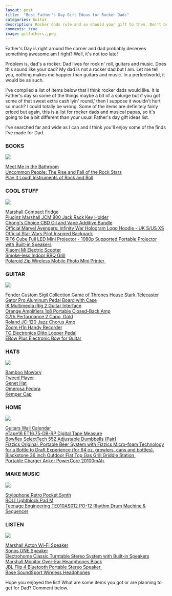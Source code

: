 ```yaml
---
layout: post
title:  "Best Father's Day Gift Ideas for Rocker Dads"
categories: Guitar
description: Rocker dads rule and so should your gift to them. Don't be so plain, jane.
comments: true
image: gitfathers.jpeg
---
```

Father's Day is right around the corner and dad probably deserves something awesome am I right? Well, it's not too late!

Problem is, dad's a rocker. Dad lives for rock n' roll, guitars and music. Does this sound like your dad? My dad is not a rocker dad 
but I am. Let me tell you, nothing makes me happier than guitars and music. In a perfectworld, it would be as such.

I've compiled a list of items below that I think rocker dads would like. It is Father's day so some of the things maybe a bit of 
a splurge but if you got some of that sweet extra cash lyin' round,' then I suppose it wouldn't hurt so much? I could totally be wrong.
Some of the items are definitely fairly priced but again, this is a list for rocker dads and musical papas, so it's going to be a bit 
different than your usual Father's day gift ideas list. 

I've searched far and wide as I can and I think you'll enjoy some of the finds I've made for Dad. 

<h3>BOOKS</h3>

<a href="https://www.amazon.com/Meet-Me-Bathroom-Rebirth-2001-2011/dp/0062233092/ref=as_li_ss_il?keywords=meet+me+in+the+bathroom&qid=1558560481&s=gateway&sr=8-1&linkCode=li3&tag=ftlg03-20&linkId=8e404992fa1c916bf6da391664792638&language=en_US" target="_blank"><img border="0" src="//ws-na.amazon-adsystem.com/widgets/q?_encoding=UTF8&ASIN=0062233092&Format=_SL250_&ID=AsinImage&MarketPlace=US&ServiceVersion=20070822&WS=1&tag=ftlg03-20&language=en_US" ></a><img src="https://ir-na.amazon-adsystem.com/e/ir?t=ftlg03-20&language=en_US&l=li3&o=1&a=0062233092" width="1" height="1" border="0" alt="" style="border:none !important; margin:0px !important;" />

<a target='new' href="https://click.linksynergy.com/link?id=yFSmrAC1uMU&offerid=189673.13625768343&type=2&murl=http%3A%2F%2Fwww.alibris.com%2Fsearch%2Fbooks%2Fisbn%2F9780062233103" rel="nofollow">Meet Me In the Bathroom</a><br>
<a target='new' href="https://click.linksynergy.com/link?id=yFSmrAC1uMU&offerid=189673.13914254973&type=2&murl=http%3A%2F%2Fwww.alibris.com%2Fsearch%2Fbooks%2Fisbn%2F9781250124128" rel="nofollow">Uncommon People: The Rise and Fall of the Rock Stars</a><br>
<a target='new' href="https://click.linksynergy.com/link?id=yFSmrAC1uMU&offerid=189673.14233004704&type=2&murl=http%3A%2F%2Fwww.alibris.com%2Fsearch%2Fbooks%2Fisbn%2F9781588396662" rel="nofollow">Play It Loud! Instruments of Rock and Roll</a><br>

<h3>COOL STUFF</h3>

<a href="https://www.amazon.com/Marshall-MF3-2-NA-Medium-Capacity-Refrigerator/dp/B07RCBJNB7/ref=as_li_ss_il?keywords=marshall+compact+fridge&qid=1558561269&s=gateway&sr=8-3-fkmrnull&linkCode=li3&tag=ftlg03-20&linkId=41c3e3ed5acf428b9b227728121fa17e&language=en_US" target="_blank"><img border="0" src="//ws-na.amazon-adsystem.com/widgets/q?_encoding=UTF8&ASIN=B07RCBJNB7&Format=_SL250_&ID=AsinImage&MarketPlace=US&ServiceVersion=20070822&WS=1&tag=ftlg03-20&language=en_US" ></a><img src="https://ir-na.amazon-adsystem.com/e/ir?t=ftlg03-20&language=en_US&l=li3&o=1&a=B07RCBJNB7" width="1" height="1" border="0" alt="" style="border:none !important; margin:0px !important;" />

<a href="http://www.anrdoezrs.net/links/8982858/type/dlg/https://www.guitarcenter.com/Marshall/Compact-Fridge.gc">Marshall Compact Fridge</a><br>
<a href="http://www.anrdoezrs.net/links/8982858/type/dlg/https://www.guitarcenter.com/search?typeAheadSuggestion=true&typeAheadRedirect=true&Ntt=jack+black">Pluginz Marshall JCM 800 Jack Rack Key Holder</a><br>
<a target='new' href="https://click.linksynergy.com/link?id=yFSmrAC1uMU&offerid=593323.13414258556&type=2&murl=https%3A%2F%2Fwww.diamondcbd.com%2Fspecial%2Fchong-cbd-bundle-1" rel="nofollow">Chong's Choice CBD Oil and Vape Additive Bundle</a><br>
<a target='new' href="http://click.linksynergy.com/link?id=yFSmrAC1uMU&offerid=667714.14241145276&type=2&murl=https%3A%2F%2Fwww.geekstore.com%2Fproducts%2Fofficial-marvel-avengers-infinity-war-hologram-logo-hoodie%3Fvariant%3D21268863942733%26currency%3DGBP%26utm_source%3Dgoogle%26utm_medium%3Dcpc%26utm_campaign%3Dgoogle%2Bshopping" rel="nofollow">Official Marvel Avengers: Infinity War Hologram Logo Hoodie - UK S/US XS</a><br>
<a target='new' href="http://click.linksynergy.com/link?id=yFSmrAC1uMU&offerid=667714.14019520917&type=2&murl=https%3A%2F%2Fwww.geekstore.com%2Fproducts%2Fofficial-star-wars-pilot-inspired-backpack%3Fvariant%3D21331447316557%26currency%3DGBP%26utm_source%3Dgoogle%26utm_medium%3Dcpc%26utm_campaign%3Dgoogle%2Bshopping" rel="nofollow">Official Star Wars Pilot Inspired Backpack</a><br>
<a target="_blank" href="https://www.amazon.com/gp/product/B00QXS8L6I/ref=as_li_tl?ie=UTF8&camp=1789&creative=9325&creativeASIN=B00QXS8L6I&linkCode=as2&tag=ftlg03-20&linkId=d416546f76ba8cdbdf2274ea35f074e9">RIF6 Cube Full LED Mini Projector - 1080p Supported Portable Projector with Built-in Speakers</a><img src="//ir-na.amazon-adsystem.com/e/ir?t=ftlg03-20&l=am2&o=1&a=B00QXS8L6I" width="1" height="1" border="0" alt="" style="border:none !important; margin:0px !important;" /><br>
<a target="_blank" href="https://www.amazon.com/gp/product/B076KKX4BC/ref=as_li_tl?ie=UTF8&camp=1789&creative=9325&creativeASIN=B076KKX4BC&linkCode=as2&tag=ftlg03-20&linkId=ebb037509e5112d07c6d4fbfa2395eee">Xiaomi Mi Electric Scooter</a><img src="//ir-na.amazon-adsystem.com/e/ir?t=ftlg03-20&l=am2&o=1&a=B076KKX4BC" width="1" height="1" border="0" alt="" style="border:none !important; margin:0px !important;" /><br>
<a target="_blank" href="https://www.amazon.com/gp/product/B01D6KCY4K/ref=as_li_tl?ie=UTF8&camp=1789&creative=9325&creativeASIN=B01D6KCY4K&linkCode=as2&tag=ftlg03-20&linkId=028ad08db66d58588e5cb65cb278d4e5">Smoke-less Indoor BBQ Grill</a><img src="//ir-na.amazon-adsystem.com/e/ir?t=ftlg03-20&l=am2&o=1&a=B01D6KCY4K" width="1" height="1" border="0" alt="" style="border:none !important; margin:0px !important;" /><br>
<a target="_blank" href="https://www.amazon.com/gp/product/B00XM0XZ5M/ref=as_li_tl?ie=UTF8&camp=1789&creative=9325&creativeASIN=B00XM0XZ5M&linkCode=as2&tag=ftlg03-20&linkId=670bfa7cdf575f7039177d90e27381be">Polaroid Zip Wireless Mobile Photo Mini Printer </a><img src="//ir-na.amazon-adsystem.com/e/ir?t=ftlg03-20&l=am2&o=1&a=B00XM0XZ5M" width="1" height="1" border="0" alt="" style="border:none !important; margin:0px !important;" />

<h3>GUITAR</h3>

<a href="https://www.amazon.com/TC-Electronic-Guitar-Looper-Effects/dp/B00AZUAORE/ref=as_li_ss_il?keywords=ditto+looper&qid=1558562762&s=gateway&sr=8-3&linkCode=li3&tag=ftlg03-20&linkId=6ef89a8dc76384f3d01262ceb4c9f494&language=en_US" target="_blank"><img border="0" src="//ws-na.amazon-adsystem.com/widgets/q?_encoding=UTF8&ASIN=B00AZUAORE&Format=_SL250_&ID=AsinImage&MarketPlace=US&ServiceVersion=20070822&WS=1&tag=ftlg03-20&language=en_US" ></a><img src="https://ir-na.amazon-adsystem.com/e/ir?t=ftlg03-20&language=en_US&l=li3&o=1&a=B00AZUAORE" width="1" height="1" border="0" alt="" style="border:none !important; margin:0px !important;" />

<a href="http://www.anrdoezrs.net/links/8982858/type/dlg/https://www.guitarcenter.com/Fender-Custom-Shop/Sigil-Collection-Game-of-Thrones-House-Stark-Telecaster.gc">Fender Custom Sigil Collection Game of Thrones House Stark Telecaster</a><br>
<a href="http://www.anrdoezrs.net/links/8982858/type/dlg/https://www.guitarcenter.com/Gator/Pro-Aluminum-Pedal-Board-with-Case.gc">Gator Pro Aluminum Pedal Board with Case</a><br>
<a href="https://www.guitarcenter.com/IK-Multimedia/iRig-2-Guitar-Interface-for-iOS-Mac-and-Select-Android-Devices.gc?pdpSearchTerm=irig">IK Multimedia iRig 2 Guitar Interface</a><br>
<a href="http://www.anrdoezrs.net/links/8982858/type/dlg/https://www.guitarcenter.com/Orange-Amplifiers/PPC-Series-PPC108-1x8-20W-Closed-Back-Guitar-Speaker-Cabinet-1332174267041.gc?pfm=search_page.rr1%7CSolrSearchToView">Orange Amplifiers 1x8 Portable Closed-Back Amp</a><br>
<a target='new' href="https://click.linksynergy.com/link?id=yFSmrAC1uMU&offerid=490021.12440081874&type=2&murl=https%3A%2F%2Fwww.samash.com%2Fg7th-performance-2-capo--gold-g7thper2g%3Fcm_mmc%3DLinkShare-_-Guitars-_-Channeladvisor-_-G7th%2BPerformance%2B2%2BCapo%2C%2BGold%26utm_source%3DLKS%26utm_medium%3DCSE%26utm_campaign%3DChanneladvisor" rel="nofollow">G7th Performance 2 Capo, Gold</a><br>
<a href="http://www.anrdoezrs.net/links/8982858/type/dlg/https://www.guitarcenter.com/Roland/JC-120-Jazz-Chorus-Amp.gc">Roland JC-120 Jazz Chorus Amp</a><br>
<a href="http://www.anrdoezrs.net/links/8982858/type/dlg/https://www.guitarcenter.com/Zoom/H1n-Handy-Recorder.gc">Zoom H1n Handy Recorder</a><br>
<a href="http://www.anrdoezrs.net/links/8982858/type/dlg/https://www.guitarcenter.com/TC-Electronic/Ditto-Looper-Guitar-Effects-Pedal.gc">TC Electronics Ditto Looper Pedal</a><br>
<a href="http://www.anrdoezrs.net/links/8982858/type/dlg/https://www.guitarcenter.com/Ebow/EBow-Plus-Electronic-Bow-for-Guitar.gc">EBow Plus Electronic Bow for Guitar</a>

<h3>HATS</h3>

<a href="https://www.amazon.com/Heritage-Traditions-Womens-Classic-Tweed/dp/B07CGRKVSP/ref=as_li_ss_il?keywords=tweed+player+hat&qid=1558563365&s=gateway&sr=8-34-spons&psc=1&linkCode=li3&tag=ftlg03-20&linkId=debc599a578da8eec906fa7c7bfb9c65&language=en_US" target="_blank"><img border="0" src="//ws-na.amazon-adsystem.com/widgets/q?_encoding=UTF8&ASIN=B07CGRKVSP&Format=_SL250_&ID=AsinImage&MarketPlace=US&ServiceVersion=20070822&WS=1&tag=ftlg03-20&language=en_US" ></a><img src="https://ir-na.amazon-adsystem.com/e/ir?t=ftlg03-20&language=en_US&l=li3&o=1&a=B07CGRKVSP" width="1" height="1" border="0" alt="" style="border:none !important; margin:0px !important;" />

<a href="http://www.tkqlhce.com/9q97p-85-7NWXWQWTWNPRSOWXUR?url=https%3A%2F%2Fwww.hats.com%2Fbamboo-mowbray.html%3Futm_source%3Dgoogle_shopping%2392%3D116%26190%3D86&cjsku=6013">Bamboo Mowbry</a><br>
<a href="http://www.anrdoezrs.net/click-8982858-13408963?url=https%3A%2F%2Fwww.hats.com%2Ftweed-player.html%3Futm_source%3Dgoogle_shopping%2392%3D372%26190%3D81&cjsku=7655">Tweed Player</a><br>
<a href="http://www.jdoqocy.com/click-8982858-13408963?url=https%3A%2F%2Fwww.hats.com%2Fgenet-hat.html%3Futm_source%3Dgoogle_shopping%2392%3D110%26190%3D85&cjsku=29107">Genet Hat</a><br>
<a href="http://www.tkqlhce.com/click-8982858-13408963?url=https%3A%2F%2Fwww.hats.com%2Fquito-panama.html%3Futm_source%3Dgoogle_shopping%2392%3D1606%26190%3D89&cjsku=29556">Omerosa Fedora</a><br>
<a href="http://www.kqzyfj.com/click-8982858-13408963?url=https%3A%2F%2Fwww.hats.com%2Fkemper-cap.html%3Futm_source%3Dgoogle_shopping%2392%3D974%26190%3D85&cjsku=23793">Kemper Cap</a>

<h3>HOME</h3>

<a href="https://www.amazon.com/Blackstone-Outdoor-Grill-Griddle-Station/dp/B078HFRNPQ/ref=as_li_ss_il?keywords=blackstone+grill&qid=1558560780&s=gateway&sr=8-3&linkCode=li3&tag=ftlg03-20&linkId=e77eae3e4c94967d5d1aa8ba1d787cf7&language=en_US" target="_blank"><img border="0" src="//ws-na.amazon-adsystem.com/widgets/q?_encoding=UTF8&ASIN=B078HFRNPQ&Format=_SL250_&ID=AsinImage&MarketPlace=US&ServiceVersion=20070822&WS=1&tag=ftlg03-20&language=en_US" ></a><img src="https://ir-na.amazon-adsystem.com/e/ir?t=ftlg03-20&language=en_US&l=li3&o=1&a=B078HFRNPQ" width="1" height="1" border="0" alt="" style="border:none !important; margin:0px !important;" />

<a href="http://www.anrdoezrs.net/links/8982858/type/dlg/https://www.calendars.com/Guitars/Guitars-Wall-Calendar/prod201500001687/?categoryId=cat00086&seoCatId=cat00086">Guitars Wall Calendar</a><br>
<a target="_blank" href="https://www.amazon.com/gp/product/B015XON8DI/ref=as_li_tl?ie=UTF8&camp=1789&creative=9325&creativeASIN=B015XON8DI&linkCode=as2&tag=ftlg03-20&linkId=b437a365a114a86390cecdff5ad53ca6">eTape16 ET16.75-DB-RP Digital Tape Measure</a><img src="//ir-na.amazon-adsystem.com/e/ir?t=ftlg03-20&l=am2&o=1&a=B015XON8DI" width="1" height="1" border="0" alt="" style="border:none !important; margin:0px !important;" /><br>
<a target="_blank" href="https://www.amazon.com/gp/product/B001ARYU58/ref=as_li_tl?ie=UTF8&camp=1789&creative=9325&creativeASIN=B001ARYU58&linkCode=as2&tag=ftlg03-20&linkId=3dacab7a6cc6b929516cce2c974bf302">Bowflex SelectTech 552 Adjustable Dumbbells (Pair)</a><img src="//ir-na.amazon-adsystem.com/e/ir?t=ftlg03-20&l=am2&o=1&a=B001ARYU58" width="1" height="1" border="0" alt="" style="border:none !important; margin:0px !important;" /><br>
<a target="_blank" href="https://www.amazon.com/gp/product/B016IRRPG0/ref=as_li_tl?ie=UTF8&camp=1789&creative=9325&creativeASIN=B016IRRPG0&linkCode=as2&tag=ftlg03-20&linkId=d2144dffc193a6434f6cd2e2968429bd">Fizzics Original. Portable Beer System with Fizzics Micro-foam Technology for a Bottle to Draft Experience (for 64 oz. growlers, cans and bottles).</a><img src="//ir-na.amazon-adsystem.com/e/ir?t=ftlg03-20&l=am2&o=1&a=B016IRRPG0" width="1" height="1" border="0" alt="" style="border:none !important; margin:0px !important;" /><br>
<a target="_blank" href="https://www.amazon.com/gp/product/B078HFRNPQ/ref=as_li_tl?ie=UTF8&camp=1789&creative=9325&creativeASIN=B078HFRNPQ&linkCode=as2&tag=ftlg03-20&linkId=1e25141a40d01f5527e5ce06e7263bea">Blackstone 36 inch Outdoor Flat Top Gas Grill Griddle Station </a><img src="//ir-na.amazon-adsystem.com/e/ir?t=ftlg03-20&l=am2&o=1&a=B078HFRNPQ" width="1" height="1" border="0" alt="" style="border:none !important; margin:0px !important;" /><br>
<a target="_blank" href="https://www.amazon.com/gp/product/B00X5RV14Y/ref=as_li_tl?ie=UTF8&camp=1789&creative=9325&creativeASIN=B00X5RV14Y&linkCode=as2&tag=ftlg03-20&linkId=bb03fe6980e7abff33a7950e164ce2f6">Portable Charger Anker PowerCore 20100mAh </a><img src="//ir-na.amazon-adsystem.com/e/ir?t=ftlg03-20&l=am2&o=1&a=B00X5RV14Y" width="1" height="1" border="0" alt="" style="border:none !important; margin:0px !important;" />

<h3>MAKE MUSIC</h3> 

<a href="https://www.amazon.com/ROLI-Lightpad-Block-Wireless-Controller/dp/B07665LBH2/ref=as_li_ss_il?keywords=ROLI+lightblock&qid=1558560941&s=gateway&sr=8-1-spell&linkCode=li3&tag=ftlg03-20&linkId=ea7391b156abe2909110cf210b7856f5&language=en_US" target="_blank"><img border="0" src="//ws-na.amazon-adsystem.com/widgets/q?_encoding=UTF8&ASIN=B07665LBH2&Format=_SL250_&ID=AsinImage&MarketPlace=US&ServiceVersion=20070822&WS=1&tag=ftlg03-20&language=en_US" ></a><img src="https://ir-na.amazon-adsystem.com/e/ir?t=ftlg03-20&language=en_US&l=li3&o=1&a=B07665LBH2" width="1" height="1" border="0" alt="" style="border:none !important; margin:0px !important;" />

<a target="_blank" href="https://www.amazon.com/gp/product/B000SKHSRU/ref=as_li_tl?ie=UTF8&camp=1789&creative=9325&creativeASIN=B000SKHSRU&linkCode=as2&tag=ftlg03-20&linkId=68adebbd6fc0248569af83c10e839ba2">Stylophone Retro Pocket Synth</a><img src="//ir-na.amazon-adsystem.com/e/ir?t=ftlg03-20&l=am2&o=1&a=B000SKHSRU" width="1" height="1" border="0" alt="" style="border:none !important; margin:0px !important;" /><br>
<a href="http://www.anrdoezrs.net/links/8982858/type/dlg/https://www.guitarcenter.com/ROLI/Lightpad-Block-M.gc">ROLI Lightblock Pad M</a><br>
<a target="_blank" href="https://www.amazon.com/gp/product/B00X6EYNQE/ref=as_li_tl?ie=UTF8&camp=1789&creative=9325&creativeASIN=B00X6EYNQE&linkCode=as2&tag=ftlg03-20&linkId=694ec4e43406f776d309a82c0920f7b3">Teenage Engineering TE010AS012 PO-12 Rhythm Drum Machine &amp; Sequencer</a><img src="//ir-na.amazon-adsystem.com/e/ir?t=ftlg03-20&l=am2&o=1&a=B00X6EYNQE" width="1" height="1" border="0" alt="" style="border:none !important; margin:0px !important;" />

<h3>LISTEN</h3>

<a href="https://www.amazon.com/dp/B015FJZZZA/ref=as_li_ss_il?ie=UTF8&linkCode=li3&tag=ftlg03-20&linkId=e0b2a72ec2f2462c994d12f59fa9acbc&language=en_US" target="_blank"><img border="0" src="//ws-na.amazon-adsystem.com/widgets/q?_encoding=UTF8&ASIN=B015FJZZZA&Format=_SL250_&ID=AsinImage&MarketPlace=US&ServiceVersion=20070822&WS=1&tag=ftlg03-20&language=en_US" ></a><img src="https://ir-na.amazon-adsystem.com/e/ir?t=ftlg03-20&language=en_US&l=li3&o=1&a=B015FJZZZA" width="1" height="1" border="0" alt="" style="border:none !important; margin:0px !important;" />

<a href="http://www.anrdoezrs.net/links/8982858/type/dlg/https://www.guitarcenter.com/Marshall/Acton-Wi-Fi-Speaker.gc">Marshall Acton Wi-Fi Speaker</a><br>
<a href="http://www.anrdoezrs.net/links/8982858/type/dlg/https://www.sonos.com/en-us/shop/one.html">Sonos ONE Speaker</a><br>
<a target="_blank" href="https://www.amazon.com/gp/product/B008YGH5LO/ref=as_li_tl?ie=UTF8&camp=1789&creative=9325&creativeASIN=B008YGH5LO&linkCode=as2&tag=ftlg03-20&linkId=f9a611affc763f4ef8b8d929c5a6cf32">Electrohome  Classic Turntable Stereo System with Built-in Speakers</a><img src="//ir-na.amazon-adsystem.com/e/ir?t=ftlg03-20&l=am2&o=1&a=B008YGH5LO" width="1" height="1" border="0" alt="" style="border:none !important; margin:0px !important;" /><br>
<a target="_blank" href="https://www.amazon.com/gp/product/B012XGWL9G/ref=as_li_tl?ie=UTF8&camp=1789&creative=9325&creativeASIN=B012XGWL9G&linkCode=as2&tag=ftlg03-20&linkId=670f8428174c2f54bb06599d08a9d357">Marshall Monitor Over-Ear Headphones Black</a><img src="//ir-na.amazon-adsystem.com/e/ir?t=ftlg03-20&l=am2&o=1&a=B012XGWL9G" width="1" height="1" border="0" alt="" style="border:none !important; margin:0px !important;" /><br>
<a target="_blank" href="https://www.amazon.com/gp/product/B01MSYQWNY/ref=as_li_tl?ie=UTF8&camp=1789&creative=9325&creativeASIN=B01MSYQWNY&linkCode=as2&tag=ftlg03-20&linkId=a7e9d56e914b6a6b2b9e0c51e1d443d8">JBL Flip 4 Bluetooth Portable Stereo Speaker </a><img src="//ir-na.amazon-adsystem.com/e/ir?t=ftlg03-20&l=am2&o=1&a=B01MSYQWNY" width="1" height="1" border="0" alt="" style="border:none !important; margin:0px !important;" /><br>
<a target="_blank" href="https://www.amazon.com/gp/product/B01L7PSJFO/ref=as_li_tl?ie=UTF8&camp=1789&creative=9325&creativeASIN=B01L7PSJFO&linkCode=as2&tag=ftlg03-20&linkId=50020072209de27a1404f37a4e5d3128">Bose SoundSport Wireless Headphones</a><img src="//ir-na.amazon-adsystem.com/e/ir?t=ftlg03-20&l=am2&o=1&a=B01L7PSJFO" width="1" height="1" border="0" alt="" style="border:none !important; margin:0px !important;" />

Hope you enjoyed the list! What are some items you got or are planning to get for Dad? Comment below.
